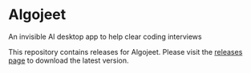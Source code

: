 # Algojeet
An invisible AI desktop app to help clear coding interviews

This repository contains releases for Algojeet. Please visit the [releases page](https://github.com/john-titor1308/algojeet/releases) to download the latest version.
